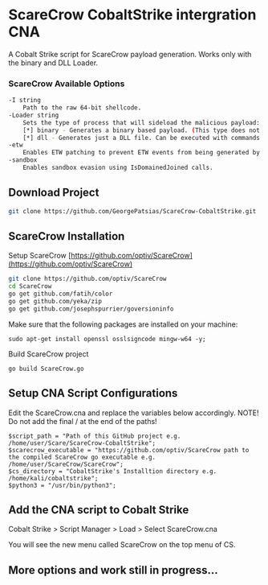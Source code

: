 # ScareCrow CobaltStrike intergration CNA

A Cobalt Strike script for ScareCrow payload generation. Works only with the binary and DLL Loader.

### ScareCrow Available Options
```bash
-I string
    Path to the raw 64-bit shellcode.
-Loader string
    Sets the type of process that will sideload the malicious payload:
    [*] binary - Generates a binary based payload. (This type does not benefit from any sideloading).
    [*] dll - Generates just a DLL file. Can be executed with commands such as rundll32 or regsvr32 with DllRegisterServer, DllGetClassObject as export functions.
-etw
    Enables ETW patching to prevent ETW events from being generated by the process. ETW utilizes built-in Syscalls to generate this telemetry. Since ETW is a native feature built into Windows, security products do not need to "hook" the ETW syscalls to gain the information. As a result, to prevent ETW, ScareCrow patches numerous ETW syscalls, flushing out the registers and returning the execution flow to the next instruction. 
-sandbox
    Enables sandbox evasion using IsDomainedJoined calls.
```
## Download Project
```bash
git clone https://github.com/GeorgePatsias/ScareCrow-CobaltStrike.git
```

## ScareCrow Installation

Setup ScareCrow [https://github.com/optiv/ScareCrow](https://github.com/optiv/ScareCrow)
```bash
git clone https://github.com/optiv/ScareCrow
cd ScareCrow
go get github.com/fatih/color
go get github.com/yeka/zip
go get github.com/josephspurrier/goversioninfo
```
Make sure that the following packages are installed on your machine:
```
sudo apt-get install openssl osslsigncode mingw-w64 -y;
```

Build ScareCrow project

```
go build ScareCrow.go
```

## Setup CNA Script Configurations

Edit the ScareCrow.cna and replace the variables below accordingly. NOTE! Do not add the final / at the end of the paths!
```
$script_path = "Path of this GitHub project e.g. /home/user/Scare/ScareCrow-CobaltStrike";
$scarecrow_executable = "https://github.com/optiv/ScareCrow path to the compiled ScareCrow go executable e.g.  /home/user/ScareCrow/ScareCrow";
$cs_directory = "CobaltStrike's Installtion directory e.g. /home/kali/cobaltstrike";
$python3 = "/usr/bin/python3";
```

## Add the CNA script to Cobalt Strike
Cobalt Strike > Script Manager > Load > Select ScareCrow.cna

You will see the new menu called ScareCrow on the top menu of CS.

## More options and work still in progress...
